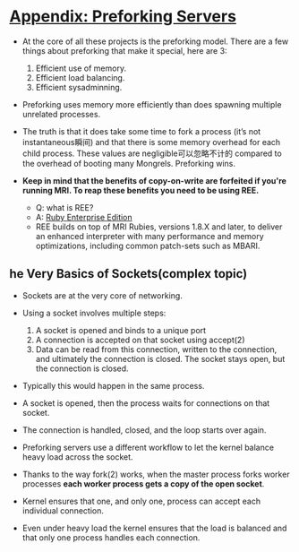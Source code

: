 # [Appendix: Preforking Servers](https://workingwithruby.com/wwup/prefork/)

+ At the core of all these projects is the preforking model. There are a few things about preforking that make it special, here are 3:
    1. Efficient use of memory.
    2. Efficient load balancing.
    3. Efficient sysadminning.

+ Preforking uses memory more efficiently than does spawning multiple unrelated processes.

+ The truth is that it does take some time to fork a process (it’s not instantaneous瞬间) and that there is some memory overhead for each child process. These values are negligible可以忽略不计的 compared to the overhead of booting many Mongrels. Preforking wins.

+ **Keep in mind that the benefits of copy-on-write are forfeited if you're running MRI. To reap these benefits you need to be using REE.**
    + Q: what is REE?
    + A: [Ruby Enterprise Edition](https://rvm.io/interpreters/ree)
    + REE builds on top of MRI Rubies, versions 1.8.X and later, to deliver an enhanced interpreter with many performance and memory optimizations, including common patch-sets such as MBARI.

## he Very Basics of Sockets(complex topic)

+ Sockets are at the very core of networking.

+ Using a socket involves multiple steps:
    1. A socket is opened and binds to a unique port
    2. A connection is accepted on that socket using accept(2)
    3. Data can be read from this connection, written to the connection, and ultimately the connection is closed. The socket stays open, but the connection is closed.

+ Typically this would happen in the same process.
+ A socket is opened, then the process waits for connections on that socket.
+ The connection is handled, closed, and the loop starts over again.

+ Preforking servers use a different workflow to let the kernel balance heavy load across the socket.

+ Thanks to the way fork(2) works, when the master process forks worker processes **each worker process gets a copy of the open socket**.

+ Kernel ensures that one, and only one, process can accept each individual connection.
+ Even under heavy load the kernel ensures that the load is balanced and that only one process handles each connection.




